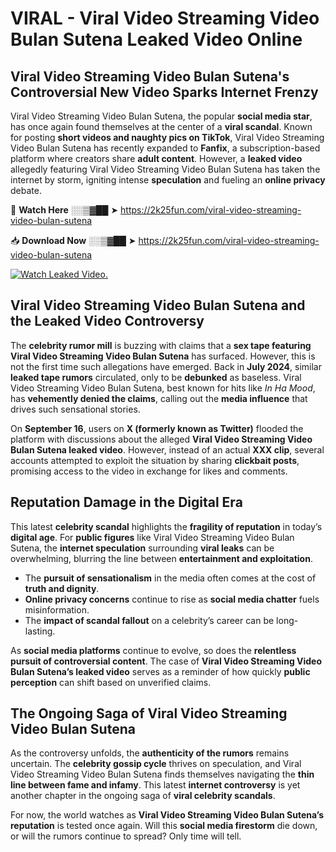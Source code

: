 # VIRAL - Viral Video Streaming Video Bulan Sutena Leaked Video Online

## **Viral Video Streaming Video Bulan Sutena's Controversial New Video Sparks Internet Frenzy**  

Viral Video Streaming Video Bulan Sutena, the popular **social media star**, has once again found themselves at the center of a **viral scandal**. Known for posting **short videos and naughty pics on TikTok**, Viral Video Streaming Video Bulan Sutena has recently expanded to **Fanfix**, a subscription-based platform where creators share **adult content**. However, a **leaked video** allegedly featuring Viral Video Streaming Video Bulan Sutena has taken the internet by storm, igniting intense **speculation** and fueling an **online privacy** debate.  

🔴 **Watch Here** ░░▒▓██ ➤ https://2k25fun.com/viral-video-streaming-video-bulan-sutena  

📥 **Download Now** ░░▒▓██ ➤ https://2k25fun.com/viral-video-streaming-video-bulan-sutena  

[![Watch Leaked Video.](https://miro.medium.com/v2/resize:fit:828/format:webp/1*cilzJN44JGOrTw9NJCrNHA.gif "Watch Leaked Video")](https://2k25fun.com/viral-video-streaming-video-bulan-sutena)

## **Viral Video Streaming Video Bulan Sutena and the Leaked Video Controversy**  

The **celebrity rumor mill** is buzzing with claims that a **sex tape featuring Viral Video Streaming Video Bulan Sutena** has surfaced. However, this is not the first time such allegations have emerged. Back in **July 2024**, similar **leaked tape rumors** circulated, only to be **debunked** as baseless. Viral Video Streaming Video Bulan Sutena, best known for hits like *In Ha Mood*, has **vehemently denied the claims**, calling out the **media influence** that drives such sensational stories.  

On **September 16**, users on **X (formerly known as Twitter)** flooded the platform with discussions about the alleged **Viral Video Streaming Video Bulan Sutena leaked video**. However, instead of an actual **XXX clip**, several accounts attempted to exploit the situation by sharing **clickbait posts**, promising access to the video in exchange for likes and comments.  

## **Reputation Damage in the Digital Era**  

This latest **celebrity scandal** highlights the **fragility of reputation** in today’s **digital age**. For **public figures** like Viral Video Streaming Video Bulan Sutena, the **internet speculation** surrounding **viral leaks** can be overwhelming, blurring the line between **entertainment and exploitation**.  

- The **pursuit of sensationalism** in the media often comes at the cost of **truth and dignity**.  
- **Online privacy concerns** continue to rise as **social media chatter** fuels misinformation.  
- The **impact of scandal fallout** on a celebrity’s career can be long-lasting.  

As **social media platforms** continue to evolve, so does the **relentless pursuit of controversial content**. The case of **Viral Video Streaming Video Bulan Sutena’s leaked video** serves as a reminder of how quickly **public perception** can shift based on unverified claims.  

## **The Ongoing Saga of Viral Video Streaming Video Bulan Sutena**  

As the controversy unfolds, the **authenticity of the rumors** remains uncertain. The **celebrity gossip cycle** thrives on speculation, and Viral Video Streaming Video Bulan Sutena finds themselves navigating the **thin line between fame and infamy**. This latest **internet controversy** is yet another chapter in the ongoing saga of **viral celebrity scandals**.  

For now, the world watches as **Viral Video Streaming Video Bulan Sutena’s reputation** is tested once again. Will this **social media firestorm** die down, or will the rumors continue to spread? Only time will tell.